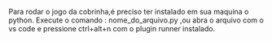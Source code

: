 Para rodar o jogo da cobrinha,é preciso ter instalado em sua maquina o python.
Execute o comando : nome_do_arquivo.py ,ou abra o arquivo com o vs code e pressione ctrl+alt+n com o plugin runner instalado.
